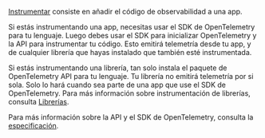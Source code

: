 [Instrumentar](/docs/concepts/instrumentation/) consiste en añadir el código de observabilidad a una app.

Si estás instrumentando una app, necesitas usar el SDK de OpenTelemetry para tu lenguaje.
Luego debes usar el SDK para inicializar OpenTelemetry y la API para instrumentar tu código.
Esto emitirá telemetría desde tu app, y de cualquier librería que hayas instalado que
también esté instrumentada.

Si estás instrumentando una librería, tan solo instala el paquete de OpenTelemetry API para tu lenguaje.
Tu librería no emitirá telemetría por si sola. Solo lo hará cuando sea parte de una app que use el SDK
de OpenTelemetry. Para más información sobre instrumentación de librerías, consulta 
[Librerías](/docs/concepts/instrumentation/libraries/).

Para más información sobre la API y el SDK de OpenTelemetry, consulta la [especificación](/docs/specs/otel/).
